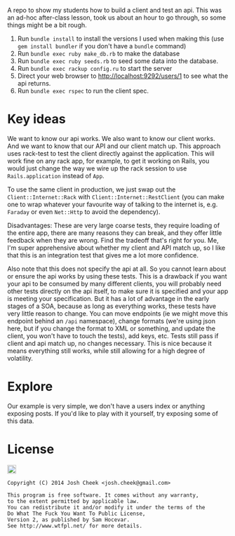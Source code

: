 A repo to show my students how to build a client and test an api.
This was an ad-hoc after-class lesson, took us about an hour to go through,
so some things might be a bit rough.

1. Run `bundle install` to install the versions I used when making this (use `gem install bundler` if you don't have a `bundle` command)
1. Run `bundle exec ruby make_db.rb` to make the database
1. Run `bundle exec ruby seeds.rb` to seed some data into the database.
1. Run `bundle exec rackup config.ru` to start the server
1. Direct your web browser to [http://localhost:9292/users/1](http://localhost:9292/users/1) to see what the api returns.
1. Run `bundle exec rspec` to run the client spec.

Key ideas
=========

We want to know our api works. We also want to know our client works. And we want to know that our API and our client match up.
This approach uses rack-test to test the client directly against the application. This will work fine on any rack app, for example,
to get it working on Rails, you would just change the way we wire up the rack session to use `Rails.application` instead of `App`.

To use the same client in production, we just swap out the `Client::Internet::Rack` with `Client::Internet::RestClient` (you can
make one to wrap whatever your favourite way of talking to the internet is, e.g. `Faraday` or even `Net::Http` to avoid the dependency).

Disadvantages: These are very large coarse tests, they require loading of the entire app,
there are many reasons they can break, and they offer little feedback when they are wrong.
Find the tradeoff that's right for you. Me, I'm super apprehensive about whether my client and API
match up, so I like that this is an integration test that gives me a lot more confidence.

Also note that this does not specify the api at all. So you cannot learn about or ensure the api works by using these tests.
This is a drawback if you want your api to be consumed by many different clients, you will probably need other tests directly
on the api itself, to make sure it is specified and your app is meeting your specification. But it has a lot of advantage
in the early stages of a SOA, because as long as everything works, these tests have very little reason to change.
You can move endpoints (ie we might move this endpoint behind an `/api` namespace),
change formats (we're using json here, but if you change the format to XML or something, and update the client,
you won't have to touch the tests), add keys, etc. Tests still pass if client and api match up, no changes necessary.
This is nice because it means everything still works, while still allowing for a high degree of volatility.

Explore
=======

Our example is very simple, we don't have a users index or anything exposing posts.
If you'd like to play with it yourself, try exposing some of this data.

License
=======

<a href="http://www.wtfpl.net/"><img src="http://www.wtfpl.net/wp-content/uploads/2012/12/wtfpl.svg" height="20" alt="WTFPL" /></a>

    Copyright (C) 2014 Josh Cheek <josh.cheek@gmail.com>

    This program is free software. It comes without any warranty,
    to the extent permitted by applicable law.
    You can redistribute it and/or modify it under the terms of the
    Do What The Fuck You Want To Public License,
    Version 2, as published by Sam Hocevar.
    See http://www.wtfpl.net/ for more details.
